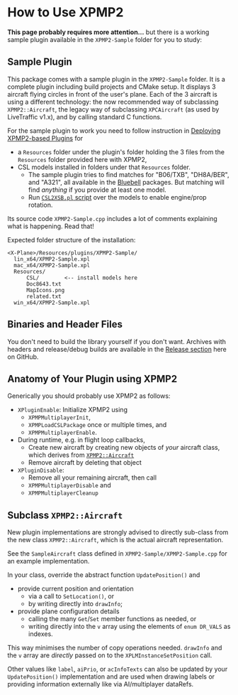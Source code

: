 How to Use XPMP2
==

**This page probably requires more attention...**
but there is a working sample plugin available in
the `XPMP2-Sample` folder for you to study:

## Sample Plugin ##

This package comes with a sample plugin in the `XPMP2-Sample` folder. It is a complete
plugin including build projects and CMake setup. It displays 3 aircraft flying circles
in front of the user's plane. Each of the 3 aircraft is using a different technology:
the now recommended way of subclassing `XPMP2::Aircraft`, the legacy way
of subclassing `XPCAircraft` (as used by LiveTraffic v1.x), and by calling
standard C functions.

For the sample plugin to work you need to follow instruction in
[Deploying XPMP2-based Plugins](Deploying.html) for

- a `Resources` folder under the plugin's folder holding the 3 files from
  the `Resources` folder provided here with XPMP2,
- CSL models installed in folders under that `Resources` folder.
  - The sample plugin tries to find matches for "B06/TXB", "DH8A/BER", and
    "A321", all available in the
    [Bluebell](https://forums.x-plane.org/index.php?/files/file/37041-bluebell-obj8-csl-packages/)
    packages. But matching will find _anything_ if you provide at least one model.
  - Run [`CSL2XSB.pl` script](https://github.com/TwinFan/CSL2XSB)
    over the models to enable engine/prop rotation.

Its source code `XPMP2-Sample.cpp` includes a lot of comments explaining
what is happening. Read that!

Expected folder structure of the installation:
```
<X-Plane>/Resources/plugins/XPMP2-Sample/
  lin_x64/XPMP2-Sample.xpl
  mac_x64/XPMP2-Sample.xpl
  Resources/
      CSL/        <-- install models here
      Doc8643.txt
      MapIcons.png
      related.txt
  win_x64/XPMP2-Sample.xpl
```

## Binaries and Header Files ##

You don't need to build the library yourself if you don't want.
Archives with headers and release/debug builds are available in the
[Release section](https://github.com/TwinFan/XPMP2/releases)
here on GitHub.

## Anatomy of Your Plugin using XPMP2 ##

Generically you should probably use XPMP2 as follows:

- `XPluginEnable`: Initialize XPMP2 using
  - `XPMPMultiplayerInit`,
  - `XPMPLoadCSLPackage` once or multiple times, and
  - `XPMPMultiplayerEnable`.
- During runtime, e.g. in flight loop callbacks,
  - Create new aircraft by creating new objects of _your_ aircraft class,
    which derives from [`XPMP2::Aircraft`](html/classXPMP2_1_1Aircraft.html)
  - Remove aircraft by deleting that object
- `XPluginDisable`:
  - Remove all your remaining aircraft, then call
  - `XPMPMultiplayerDisable` and
  - `XPMPMultiplayerCleanup`

## Subclass `XPMP2::Aircraft` ##

New plugin implementations are strongly advised to directly sub-class
from the new class `XPMP2::Aircraft`, which is the actual aircraft representation.

See the `SampleAircraft` class defined in `XPMP2-Sample/XPMP2-Sample.cpp`
for an example implementation.

In your class, override the abstract function `UpdatePosition()` and
- provide current position and orientation
  - via a call to `SetLocation()`, or
  - by writing directly into `drawInfo`;
- provide plane configuration details
  - calling the many `Get`/`Set` member functions as needed, or
  - writing directly into the `v` array
    using the elements of `enum DR_VALS` as indexes.

This way minimises the number of copy operations needed. `drawInfo` and the `v` array
are _directly_ passed on to the `XPLMInstanceSetPosition` call.

Other values like `label`, `aiPrio`, or `acInfoTexts` can also be updated by your
`UpdatePosition()` implementation and are used when drawing labels
or providing information externally like via AI/multiplayer dataRefs.
